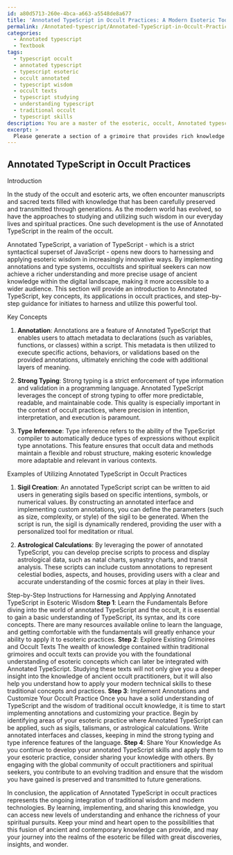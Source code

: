 ```yaml
---
id: a80d5713-260e-4bca-a663-a5548de8a677
title: 'Annotated TypeScript in Occult Practices: A Modern Esoteric Toolkit'
permalink: /Annotated-typescript/Annotated-TypeScript-in-Occult-Practices-A-Modern-Esoteric-Toolkit/
categories:
  - Annotated typescript
  - Textbook
tags:
  - typescript occult
  - annotated typescript
  - typescript esoteric
  - occult annotated
  - typescript wisdom
  - occult texts
  - typescript studying
  - understanding typescript
  - traditional occult
  - typescript skills
description: You are a master of the esoteric, occult, Annotated typescript and education, you have written many textbooks on the subject in ways that provide students with rich and deep understanding of the subject. You are being asked to write textbook-like sections on a topic and you do it with full context, explainability, and reliability in accuracy to the true facts of the topic at hand, in a textbook style that a student would easily be able to learn from, in a rich, engaging, and contextual way. Always include relevant context (such as formulas and history), related concepts, and in a way that someone can gain deep insights from.
excerpt: > 
  Please generate a section of a grimoire that provides rich knowledge and understanding on the occult topic of Annotated TypeScript. The section should include an introduction to the topic, key concepts, examples of how Annotated TypeScript can be utilized in occult practices, and step-by-step instructions for initiates to harness and apply this knowledge in their pursuit of esoteric wisdom.
---
```


## Annotated TypeScript in Occult Practices

Introduction

In the study of the occult and esoteric arts, we often encounter manuscripts and sacred texts filled with knowledge that has been carefully preserved and transmitted through generations. As the modern world has evolved, so have the approaches to studying and utilizing such wisdom in our everyday lives and spiritual practices. One such development is the use of Annotated TypeScript in the realm of the occult. 

Annotated TypeScript, a variation of TypeScript - which is a strict syntactical superset of JavaScript - opens new doors to harnessing and applying esoteric wisdom in increasingly innovative ways. By implementing annotations and type systems, occultists and spiritual seekers can now achieve a richer understanding and more precise usage of ancient knowledge within the digital landscape, making it more accessible to a wider audience. This section will provide an introduction to Annotated TypeScript, key concepts, its applications in occult practices, and step-by-step guidance for initiates to harness and utilize this powerful tool.

Key Concepts

1. **Annotation**: Annotations are a feature of Annotated TypeScript that enables users to attach metadata to declarations (such as variables, functions, or classes) within a script. This metadata is then utilized to execute specific actions, behaviors, or validations based on the provided annotations, ultimately enriching the code with additional layers of meaning.

2. **Strong Typing**: Strong typing is a strict enforcement of type information and validation in a programming language. Annotated TypeScript leverages the concept of strong typing to offer more predictable, readable, and maintainable code. This quality is especially important in the context of occult practices, where precision in intention, interpretation, and execution is paramount.

3. **Type Inference**: Type inference refers to the ability of the TypeScript compiler to automatically deduce types of expressions without explicit type annotations. This feature ensures that occult data and methods maintain a flexible and robust structure, making esoteric knowledge more adaptable and relevant in various contexts.

Examples of Utilizing Annotated TypeScript in Occult Practices

1. **Sigil Creation**: An annotated TypeScript script can be written to aid users in generating sigils based on specific intentions, symbols, or numerical values. By constructing an annotated interface and implementing custom annotations, you can define the parameters (such as size, complexity, or style) of the sigil to be generated. When the script is run, the sigil is dynamically rendered, providing the user with a personalized tool for meditation or ritual.

2. **Astrological Calculations**: By leveraging the power of annotated TypeScript, you can develop precise scripts to process and display astrological data, such as natal charts, synastry charts, and transit analysis. These scripts can include custom annotations to represent celestial bodies, aspects, and houses, providing users with a clear and accurate understanding of the cosmic forces at play in their lives.

Step-by-Step Instructions for Harnessing and Applying Annotated TypeScript in Esoteric Wisdom
**Step 1**: Learn the Fundamentals
Before diving into the world of annotated TypeScript and the occult, it is essential to gain a basic understanding of TypeScript, its syntax, and its core concepts. There are many resources available online to learn the language, and getting comfortable with the fundamentals will greatly enhance your ability to apply it to esoteric practices.
**Step 2**: Explore Existing Grimoires and Occult Texts
The wealth of knowledge contained within traditional grimoires and occult texts can provide you with the foundational understanding of esoteric concepts which can later be integrated with Annotated TypeScript. Studying these texts will not only give you a deeper insight into the knowledge of ancient occult practitioners, but it will also help you understand how to apply your modern technical skills to these traditional concepts and practices.
**Step 3**: Implement Annotations and Customize Your Occult Practice
Once you have a solid understanding of TypeScript and the wisdom of traditional occult knowledge, it is time to start implementing annotations and customizing your practice. Begin by identifying areas of your esoteric practice where Annotated TypeScript can be applied, such as sigils, talismans, or astrological calculations. Write annotated interfaces and classes, keeping in mind the strong typing and type inference features of the language.
**Step 4**: Share Your Knowledge
As you continue to develop your annotated TypeScript skills and apply them to your esoteric practice, consider sharing your knowledge with others. By engaging with the global community of occult practitioners and spiritual seekers, you contribute to an evolving tradition and ensure that the wisdom you have gained is preserved and transmitted to future generations.

In conclusion, the application of Annotated TypeScript in occult practices represents the ongoing integration of traditional wisdom and modern technologies. By learning, implementing, and sharing this knowledge, you can access new levels of understanding and enhance the richness of your spiritual pursuits. Keep your mind and heart open to the possibilities that this fusion of ancient and contemporary knowledge can provide, and may your journey into the realms of the esoteric be filled with great discoveries, insights, and wonder.
